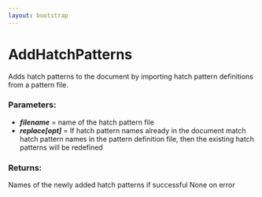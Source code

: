 ```yaml
---
layout: bootstrap
---
```


# AddHatchPatterns

Adds hatch patterns to the document by importing hatch pattern definitions
        from a pattern file.
          

### Parameters:

- ***filename*** = name of the hatch pattern file
- ***replace[opt]*** = If hatch pattern names already in the document match hatch
    pattern names in the pattern definition file, then the existing hatch
    patterns will be redefined
        

### Returns:


Names of the newly added hatch patterns if successful
None on error
        


